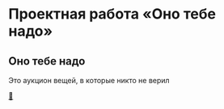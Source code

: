 # Проектная работа «Оно тебе надо»

## Оно тебе надо

Это аукцион вещей, в которые никто не верил

[🦐 ](https://github.com/mashkay/ono-tebe-nado)
